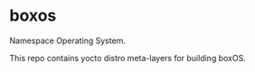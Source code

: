 # boxos

Namespace Operating System.  

This repo contains yocto distro meta-layers for building boxOS.